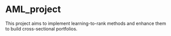 # AML_project
This project aims to implement learning-to-rank methods and enhance them to build cross-sectional portfolios. 

